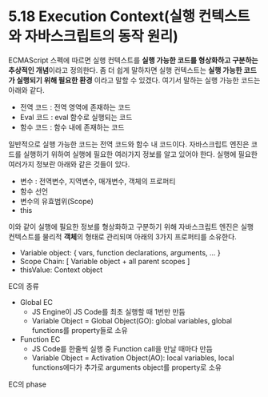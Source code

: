 # 5.18 Execution Context(실행 컨텍스트와 자바스크립트의 동작 원리)

ECMAScript 스펙에 따르면 실행 컨텍스트를 **실행 가능한 코드를 형상화하고 구분하는 추상적인 개념**이라고 정의한다. 좀 더 쉽게 말하자면 실행 컨텍스트는 **실행 가능한 코드가 실행되기 위해 필요한 환경** 이라고 말할 수 있겠다. 여기서 말하는 실행 가능한 코드는 아래와 같다.

-   전역 코드 : 전역 영역에 존재하는 코드
-   Eval 코드 : eval 함수로 실행되는 코드
-   함수 코드 : 함수 내에 존재하는 코드

일반적으로 실행 가능한 코드는 전역 코드와 함수 내 코드이다.
자바스크립트 엔진은 코드를 실행하기 위하여 실행에 필요한 여러가지 정보를 알고 있어야 한다. 실행에 필요한 여러가지 정보란 아래와 같은 것들이 있다.

-   변수 : 전역변수, 지역변수, 매개변수, 객체의 프로퍼티
-   함수 선언
-   변수의 유효범위(Scope)
-   this

이와 같이 실행에 필요한 정보를 형상화하고 구분하기 위해 자바스크립트 엔진은 실행 컨텍스트를 물리적 **객체**의 형태로 관리되며 아래의 3가지 프로퍼티를 소유한다.

-   Variable object: { vars, function declarations, arguments, ... }
-   Scope Chain: [ Variable object + all parent scopes ]
-   thisValue: Context object

EC의 종류

-   Global EC
    -   JS Engine이 JS Code를 최초 실행할 때 1번만 만듬
    -   Variable Object = Global Object(GO): global variables, global functions를 property들로 소유
-   Function EC
    -   JS Code를 한줄씩 실행 중 Function call을 만날 때마다 만듬
    -   Variable Object = Activation Object(AO): local variables, local functions에다가 추가로 arguments object를 property로 소유

EC의 phase
